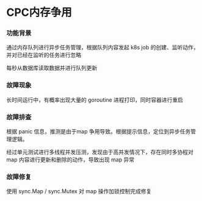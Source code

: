 # CPC内存争用

### 功能背景

通过内存队列进行异步任务管理，根据队列内容发起 k8s job 的创建、监听动作，并对已经在监听的任务进行忽略

每秒从数据库读取数据并进行队列更新

### 故障现象

长时间运行中，有概率出现大量的 goroutine 进程打印，同时容器进行重启

### 故障排查

根据 panic 信息，推测是由于map 争用导致。根据提示信息，定位到异步任务管理逻辑。

经过单元测试进行多线程并发压测，发现由于高并发情况下，存在同时多协程对 map 内容进行更新和删除的动作，导致出现 map 异常

### 故障修复

使用 sync.Map / sync.Mutex 对 map 操作加锁控制完成修复